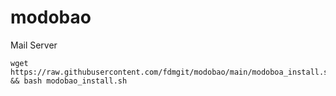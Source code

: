 # modobao
Mail Server

```
wget https://raw.githubusercontent.com/fdmgit/modobao/main/modoboa_install.sh && bash modobao_install.sh
```
